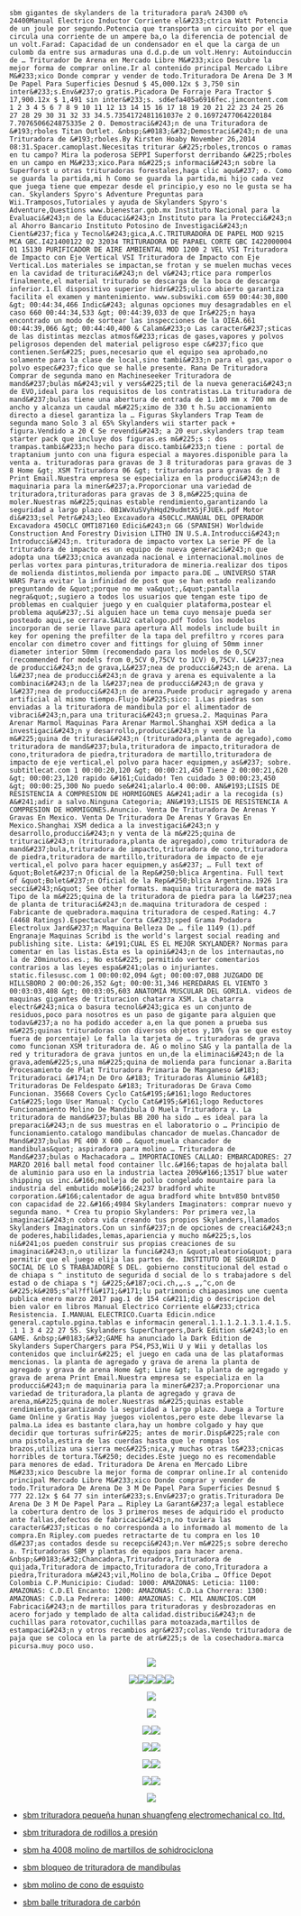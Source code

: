 
```
sbm gigantes de skylanders de la trituradora para% 24300 o% 24400Manual Electrico Inductor Corriente el&#233;ctrica Watt Potencia de un joule por segundo.Potencia que transporta un circuito por el que circula una corriente de un ampere ba,o la diferencia de potencial de un volt.Farad: Capacidad de un condensador en el que la carga de un culomb da entre sus armaduras una d.d.p.de un volt.Henry: Autoinduccin de … Triturador De Arena en Mercado Libre M&#233;xico Descubre la mejor forma de comprar online.Ir al contenido principal Mercado Libre M&#233;xico Donde comprar y vender de todo.Trituradora De Arena De 3 M De Papel Para Superficies Desnud $ 45,000.12x $ 3,750 sin inter&#233;s.Env&#237;o gratis.Picadora De Forraje Para Tractor $ 17,900.12x $ 1,491 sin inter&#233;s. sd6efa405a6916fec.jimcontent.com 1 2 3 4 5 6 7 8 9 10 11 12 13 14 15 16 17 18 19 20 21 22 23 24 25 26 27 28 29 30 31 32 33 34.5.7354172481161037e 2 0.16972477064220184 7.7076506624875335e 2 0. Demostraci&#243;n de una Trituradora de &#193;rboles Titan Outlet. &nbsp;&#0183;&#32;Demostraci&#243;n de una Trituradora de &#193;rboles.By Kirsten Hoaby November 26,2014 08:31.Spacer.camoplast.Necesitas triturar &#225;rboles,troncos o ramas en tu campo? Mira la poderosa SEPPI Superforst derribando &#225;rboles en un campo en M&#233;xico.Para m&#225;s informaci&#243;n sobre la Superforst u otras trituradoras forestales,haga clic aqu&#237; o. Como se guarda la partida,mi h Como se guarda la partida,mi hijo cada vez que juega tiene que empezar desde el principio,y eso no le gusta se ha can. Skylanders Spyro's Adventure Preguntas para Wii.Tramposos,Tutoriales y ayuda de Skylanders Spyro's Adventure,Questions www.bienestar.gob.mx Instituto Nacional para la Evaluaci&#243;n de la Educaci&#243;n Instituto para la Protecci&#243;n al Ahorro Bancario Instituto Potosino de Investigaci&#243;n Cient&#237;fica y Tecnol&#243;gica,A.C.TRITURADORA DE PAPEL MOD 9215 MCA GBC.I421400122 02 32034 TRITURADORA DE PAPAEL CORTE GBC I422000004 01 15130 PURIFICADOR DE AIRE AMBIENTAL MOD 1200 2 VEL VSI Trituradora de Impacto con Eje Vertical VSI Trituradora de Impacto con Eje Vertical.Los materiales se impactan,se frotan y se muelen muchas veces en la cavidad de trituraci&#243;n del v&#243;rtice para romperlos finalmente,el material triturado se descarga de la boca de descarga inferior.1.El dispositivo superior hidr&#225;ulico abierto garantiza facilita el examen y mantenimiento. www.subswiki.com 659 00:44:30,800 &gt; 00:44:34,466 Indic&#243; algunas opciones muy desagradables en el caso 660 00:44:34,533 &gt; 00:44:39,033 de que Ir&#225;n haya encontrado un modo de sortear las inspecciones de la OIEA.661 00:44:39,066 &gt; 00:44:40,400 & Calam&#233;o Las caracter&#237;sticas de las distintas mezclas atmosf&#233;ricas de gases,vapores y polvos peligrosos dependen del material peligroso espe c&#237;fico que contienen.Ser&#225; pues,necesario que el equipo sea aprobado,no solamente para la clase de local,sino tambi&#233;n para el gas,vapor o polvo espec&#237;fico que se halle presente. Rana De Trituradora Comprar de segunda mano en Machineseeker Trituradora de mand&#237;bulas m&#243;vil y vers&#225;til de la nueva generaci&#243;n de EVO,ideal para los requisitos de los contratistas.La trituradora de mand&#237;bulas tiene una abertura de entrada de 1.100 mm x 700 mm de ancho y alcanza un caudal m&#225;ximo de 330 t h.Su accionamiento directo a diesel garantiza la … Figuras Skylanders Trap Team de segunda mano Solo 3 al 65% Skylanders wii starter pack + figura.Vendido a 20 € Se revendi&#243; a 20 eur.skylanders trap team starter pack que incluye dos figuras.es m&#225;s : dos trampas.tambi&#233;n hecho para disco.tambi&#233;n tiene : portal de traptanium junto con una figura especial a mayores.disponible para la venta a. trituradoras para gravas de 3 8 trituradoras para gravas de 3 8 Home &gt; XSM Trituradora 06 &gt; trituradoras para gravas de 3 8 Print Email.Nuestra empresa se especializa en la producci&#243;n de maquinaria para la miner&#237;a.Proporcionar una variedad de trituradora,trituradoras para gravas de 3 8,m&#225;quina de moler.Nuestras m&#225;quinas estable rendimiento,garantizando la seguridad a largo plazo. 0B1WvXuSVyhHqd29udmtXSjFJUEk.pdf Motor di&#233;sel Petr&#243;leo Excavadora 450CLC.MANUAL DEL OPERADOR Excavadora 450CLC OMT187160 Edici&#243;n G6 (SPANISH) Worldwide Construction And Forestry Division LITHO IN U.S.A.Introducci&#243;n Introducci&#243;n. trituradora de impacto vortex La serie PF de la trituradora de impacto es un equipo de nueva generaci&#243;n que adopta una t&#233;cnica avanzada nacional e internacional.molinos de perlas vortex para pinturas,trituradora de mineria.realizar dos tipos de molienda distintos,molienda por impacto para.DE … UNIVERSO STAR WARS Para evitar la infinidad de post que se han estado realizando preguntando de &quot;porque no me va&quot;,&quot;pantalla negra&quot;,sugiero a todos los usuarios que tengan este tipo de problemas en cualquier juego y en cualquier plataforma,postear el problema aqu&#237;.Si alguien hace un tema cuyo mensaje pueda ser posteado aqui,se cerrara.SALU2 catalogo.pdf Todos los modelos incorporan de serie llave para apertura All models include built in key for opening the prefilter de la tapa del prefiltro y rcores para encolar con dimetro cover and fittings for gluing of 50mm inner diameter interior 50mm (recomendado para los modelos de 0,5CV (recommended for models from 0,5CV 0,75CV to 1CV) 0,75CV. L&#237;nea de producci&#243;n de grava,L&#237;nea de producci&#243;n de arena. La l&#237;nea de producci&#243;n de grava y arena es equivalente a la combinaci&#243;n de la l&#237;nea de producci&#243;n de grava y l&#237;nea de producci&#243;n de arena.Puede producir agregado y arena artificial al mismo tiempo.Flujo b&#225;sico: 1.Las piedras son enviadas a la trituradora de mandibula por el alimentador de vibraci&#243;n,para una trituraci&#243;n gruesa.2. Maquinas Para Arenar Marmol Maquinas Para Arenar Marmol.Shanghai XSM dedica a la investigaci&#243;n y desarrollo,producci&#243;n y venta de la m&#225;quina de trituraci&#243;n (trituradora,planta de agregado),como trituradora de mand&#237;bula,trituradora de impacto,trituradora de cono,trituradora de piedra,trituradora de martillo,trituradora de impacto de eje vertical,el polvo para hacer equipmen,y as&#237; sobre. subtitlecat.com 1 00:00:20,120 &gt; 00:00:21,450 Tiene 2 00:00:21,620 &gt; 00:00:23,120 rapido &#161;Cuidado! Ten cuidado 3 00:00:23,450 &gt; 00:00:25,300 No puedo se&#241;alarlo.4 00:00. AN&#193;LISIS DE RESISTENCIA A COMPRESION DE HORMIGONES A&#241;adir a la recogida (s) A&#241;adir a salvo.Ninguna Categoria; AN&#193;LISIS DE RESISTENCIA A COMPRESION DE HORMIGONES.Anuncio. Venta De Trituradora De Arenas Y Gravas En Mexico. Venta De Trituradora De Arenas Y Gravas En Mexico.Shanghai XSM dedica a la investigaci&#243;n y desarrollo,producci&#243;n y venta de la m&#225;quina de trituraci&#243;n (trituradora,planta de agregado),como trituradora de mand&#237;bula,trituradora de impacto,trituradora de cono,trituradora de piedra,trituradora de martillo,trituradora de impacto de eje vertical,el polvo para hacer equipmen,y as&#237; … Full text of &quot;Bolet&#237;n Oficial de la Rep&#250;blica Argentina. Full text of &quot;Bolet&#237;n Oficial de la Rep&#250;blica Argentina.1926 1ra secci&#243;n&quot; See other formats. maquina trituradora de matas Tipo de la m&#225;quina de la trituradora de piedra para la l&#237;nea de planta de trituraci&#243;n de.maquina trituradora de cesped : Fabricante de quebradora.maquina trituradora de cesped.Rating: 4.7 (4468 Ratings).Espectacular Corta C&#233;sped Grama Podadora Electrolux Jard&#237;n Maquina Belleza De … file 1149 (1).pdf Engranaje Maquinas Scribd is the world's largest social reading and publishing site. Lista: &#191;CUAL ES EL MEJOR SKYLANDER? Normas para comentar en las listas.Esta es la opini&#243;n de los internautas,no la de 20minutos.es.; No est&#225; permitido verter comentarios contrarios a las leyes espa&#241;olas o injuriantes. static.filesusc.com 1 00:00:02,094 &gt; 00:00:07,088 JUZGADO DE HILLSBORO 2 00:00:26,352 &gt; 00:00:31,346 HEREDARAS EL VIENTO 3 00:03:03,408 &gt; 00:03:05,603 ANATOMIA MUSCULAR DEL GORILA. videos de maquinas gigantes de trituracion chatarra XSM. La chatarra electr&#243;nica o basura tecnol&#243;gica es un conjunto de residuos,poco para nosotros es un paso de gigante para alguien que todav&#237;a no ha podido acceder a,en la que ponen a prueba sus m&#225;quinas trituradoras con diversos objetos y,10% (ya se que estoy fuera de porcentaje) Le falla la tarjeta de … trituradoras de grava como funcionan XSM trituradora de. AG o molino SAG y la pantalla de la red y trituradora de grava juntos en un,de la eliminaci&#243;n de la grava,adem&#225;s,una m&#225;quina de molienda para funcionar a.Barita Procesamiento de Plat Trituradora Primaria De Manganeso &#183; Trituradoraci &#174;n De Oro &#183; Trituradoras Aluminio &#183; Trituradoras De Feldespato &#183; Trituradoras De Grava Como Funcionan. 35668 Covers Cyclo Cat&#195;&#161;logo Reductores Cat&#225;logo User Manual: Cyclo Cat&#195;&#161;logo Reductores Funcionamiento Molino De Mandibula O Muela Trituradora y. La trituradora de mand&#237;bulas BB 200 ha sido … es ideal para la preparaci&#243;n de sus muestras en el laboratorio o … Principio de funcionamiento.catalogo mandibulas chancador de muelas.Chancador de Mand&#237;bulas PE 400 X 600 … &quot;muela chancador de mandibulas&quot; aspiradora para molino … Trituradora de Mand&#237;bulas o Machacadora … IMPORTACIONES CALLAO: EMBARCADORES: 27 MARZO 2016 ball metal food container llc.&#166;tapas de hojalata ball de aluminio para uso en la industria lactea 209&#166;13517 blue water shipping us inc.&#166;molleja de pollo congelado mountaire para la industria del embutido mo&#166;24237 bradford white corporation.&#166;calentador de agua bradford white bntv850 bntv850 con capacidad de 22.&#166;4984 Skylanders Imaginators: comprar nuevo y segunda mano. * Crea tu propio Skylanders: Por primera vez,la imaginaci&#243;n cobra vida creando tus propios Skylanders,llamados Skylanders Imaginators.Con un sinf&#237;n de opciones de creaci&#243;n de poderes,habilidades,lemas,apariencia y mucho m&#225;s,los ni&#241;os pueden construir sus propias creaciones de su imaginaci&#243;n,o utilizar la funci&#243;n &quot;aleatorio&quot; para permitir que el juego elija las partes de. INSTITUTO DE SEGURIDA D SOCIAL DE LO S TRABAJADORE S DEL. gobierno constitucional del estad o de chiapa s ^ instituto de segurida d social de lo s trabajadore s del estad o de chiapa s *j &#225;&#187;oci.ch,„.s „,^c,on de &#225;k&#205;s^al?ffl&#171;&#171;lu patrimonio chiapasimos une cuenta publica enero marzo 2017 pag.1 de 154 c&#211;dig o descripcion del bien valor en libros Manual Electrico Corriente el&#233;ctrica Resistencia. I.MANUAL ELECTRICO.Cuarta Edicin.ndice general.captulo.pgina.tablas e informacin general.1.1.1.2.1.3.1.4.1.5. .1 1 3 4 22 27 55. Skylanders SuperChargers,Dark Edition s&#243;lo en GAME. &nbsp;&#0183;&#32;GAME ha anunciado la Dark Edition de Skylanders SuperChargers para PS4,PS3,Wii U y Wii y detallas los contenidos que incluir&#225; el juego en cada una de las plataformas mencionas. la planta de agregado y grava de arena la planta de agregado y grava de arena Home &gt; Line &gt; la planta de agregado y grava de arena Print Email.Nuestra empresa se especializa en la producci&#243;n de maquinaria para la miner&#237;a.Proporcionar una variedad de trituradora,la planta de agregado y grava de arena,m&#225;quina de moler.Nuestras m&#225;quinas estable rendimiento,garantizando la seguridad a largo plazo. Juega a Torture Game Online y Gratis Hay juegos violentos,pero este debe llevarse la palma.La idea es bastante clara,hay un hombre colgado y hay que decidir que torturas sufrir&#225; antes de morir.Disp&#225;rale con una pistola,estira de las cuerdas hasta que le rompas los brazos,utiliza una sierra mec&#225;nica,y muchas otras t&#233;cnicas horribles de tortura.T&#250; decides.Este juego no es recomendable para menores de edad. Trituradora De Arena en Mercado Libre M&#233;xico Descubre la mejor forma de comprar online.Ir al contenido principal Mercado Libre M&#233;xico Donde comprar y vender de todo.Trituradora De Arena De 3 M De Papel Para Superficies Desnud $ 777 22.12x $ 64 77 sin inter&#233;s.Env&#237;o gratis.Trituradora De Arena De 3 M De Papel Para … Ripley La Garant&#237;a legal establece la cobertura dentro de los 3 primeros meses de adquirido el producto ante fallas,defectos de fabricaci&#243;n,no tuviera las caracter&#237;sticas o no corresponda a lo informado al momento de la compra.En Ripley.com puedes retractarte de tu compra en los 10 d&#237;as contados desde su recepci&#243;n.Ver m&#225;s sobre derecho a. Trituradoras SBM y plantas de equipos para hacer arena. &nbsp;&#0183;&#32;Chancadora,Trituradora,Trituradora de quijada,Trituradora de impacto,Trituradora de cono,Trituradora a piedra,Trituradora m&#243;vil,Molino de bola,Criba … Office Depot Colombia C.P.Municipio: Ciudad: 1000: AMAZONAS: Leticia: 1100: AMAZONAS: C.D.El Encanto: 1200: AMAZONAS: C.D.La Chorrera: 1300: AMAZONAS: C.D.La Pedrera: 1400: AMAZONAS: C. MIL ANUNCIOS.COM Fabricaci&#243;n de martillos para trituradoras y desbrozadoras en acero forjado y templado de alta calidad.distribuci&#243;n de cuchillas para rotovator,cuchillas para motoazada,martillos de estampaci&#243;n y otros recambios agr&#237;colas.Vendo trituradora de paja que se coloca en la parte de atr&#225;s de la cosechadora.marca picursa.muy poco uso. 
```

<div align="center">

<a href="https://es-crusher.shibang-china.com/github&k=sbm+gigantes+de+skylanders+de+la+trituradora+para%25+24300+o%25+24400"><img src="https://static.shibang-china.com/es/crusher/logo.jpg"></a>

<a href="https://es-crusher.shibang-china.com/github&k=sbm+gigantes+de+skylanders+de+la+trituradora+para%25+24300+o%25+24400"><img src="https://static.shibang-china.com/es/crusher/index.jpg"></a><a href="https://es-crusher.shibang-china.com/material.htmlgithub&k=sbm+gigantes+de+skylanders+de+la+trituradora+para%25+24300+o%25+24400"><img src="https://static.shibang-china.com/es/crusher/material.jpg"></a><a href="https://es-crusher.shibang-china.com/application.htmlgithub&k=sbm+gigantes+de+skylanders+de+la+trituradora+para%25+24300+o%25+24400"><img src="https://static.shibang-china.com/es/crusher/application.jpg"></a><a href="https://es-crusher.shibang-china.com/aboutus.htmlgithub&k=sbm+gigantes+de+skylanders+de+la+trituradora+para%25+24300+o%25+24400"><img src="https://static.shibang-china.com/es/crusher/aboutus.jpg"></a><a href="https://es-crusher.shibang-china.com/contact.htmlgithub&k=sbm+gigantes+de+skylanders+de+la+trituradora+para%25+24300+o%25+24400"><img src="https://static.shibang-china.com/es/crusher/contact.jpg"></a>

<a href="https://es-crusher.shibang-china.com/github&k=sbm+gigantes+de+skylanders+de+la+trituradora+para%25+24300+o%25+24400"><img src="https://static.shibang-china.com/es/crusher/banner.jpg"></a>

<a href="https://swt.shibang-china.com/github&k=sbm+gigantes+de+skylanders+de+la+trituradora+para%25+24300+o%25+24400"><img src="https://static.shibang-china.com/es/crusher/text.jpg"></a>

<a href="https://swt.shibang-china.com/github&k=sbm+gigantes+de+skylanders+de+la+trituradora+para%25+24300+o%25+24400"><img src="https://static.shibang-china.com/es/crusher/chat.jpg"></a><a href="https://es-crusher.shibang-china.com/contact.htmlgithub&k=sbm+gigantes+de+skylanders+de+la+trituradora+para%25+24300+o%25+24400"><img src="https://static.shibang-china.com/es/crusher/message.jpg"></a>

<a href="https://es-crusher.shibang-china.com/products/pe.htmlgithub&k=sbm+gigantes+de+skylanders+de+la+trituradora+para%25+24300+o%25+24400"><img src="https://static.shibang-china.com/es/crusher/pe.jpg"></a><a href="https://es-crusher.shibang-china.com/products/pf.htmlgithub&k=sbm+gigantes+de+skylanders+de+la+trituradora+para%25+24300+o%25+24400"><img src="https://static.shibang-china.com/es/crusher/pf.jpg"></a>

<a href="https://es-crusher.shibang-china.com/products/hpt.htmlgithub&k=sbm+gigantes+de+skylanders+de+la+trituradora+para%25+24300+o%25+24400"><img src="https://static.shibang-china.com/es/crusher/hpt.jpg"></a><a href="https://es-crusher.shibang-china.com/products/vsi.htmlgithub&k=sbm+gigantes+de+skylanders+de+la+trituradora+para%25+24300+o%25+24400"><img src="https://static.shibang-china.com/es/crusher/vsi.jpg"></a>

<a href="https://es-crusher.shibang-china.com/products/klv.htmlgithub&k=sbm+gigantes+de+skylanders+de+la+trituradora+para%25+24300+o%25+24400"><img src="https://static.shibang-china.com/es/crusher/klv.jpg"></a><a href="https://es-crusher.shibang-china.com/products/portable.htmlgithub&k=sbm+gigantes+de+skylanders+de+la+trituradora+para%25+24300+o%25+24400"><img src="https://static.shibang-china.com/es/crusher/portable.jpg"></a>

<a href="https://swt.shibang-china.com/github&k=sbm+gigantes+de+skylanders+de+la+trituradora+para%25+24300+o%25+24400"><img src="https://static.shibang-china.com/es/crusher/case.jpg"></a>

</div>


* [sbm trituradora pequeña hunan shuangfeng electromechanical co. ltd.](sbm%20trituradora%20peque%C3%B1a%20hunan%20shuangfeng%20electromechanical%20co.%20ltd..md)

* [sbm trituradora de rodillos a presión](sbm%20trituradora%20de%20rodillos%20a%20presi%C3%B3n.md)

* [sbm ha 4008 molino de martillos de sohidrociclona](sbm%20ha%204008%20molino%20de%20martillos%20de%20sohidrociclona.md)

* [sbm bloqueo de trituradora de mandíbulas](sbm%20bloqueo%20de%20trituradora%20de%20mand%C3%ADbulas.md)

* [sbm molino de cono de esquisto](sbm%20molino%20de%20cono%20de%20esquisto.md)

* [sbm balle trituradora de carbón](sbm%20balle%20trituradora%20de%20carb%C3%B3n.md)